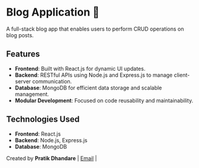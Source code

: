 # Blog Application 📝  
A full-stack blog app that enables users to perform CRUD operations on blog posts.  

## Features  
- **Frontend**: Built with React.js for dynamic UI updates.  
- **Backend**: RESTful APIs using Node.js and Express.js to manage client-server communication.  
- **Database**: MongoDB for efficient data storage and scalable management.  
- **Modular Development**: Focused on code reusability and maintainability.  

## Technologies Used  
- **Frontend**: React.js  
- **Backend**: Node.js, Express.js  
- **Database**: MongoDB  

Created by **Pratik Dhandare** | [Email](mailto:pratik.dhandare09@gmail.com) | 
